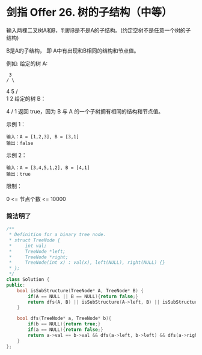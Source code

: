 # 剑指 Offer 26. 树的子结构（中等）

输入两棵二叉树A和B，判断B是不是A的子结构。(约定空树不是任意一个树的子结构)

B是A的子结构， 即 A中有出现和B相同的结构和节点值。

例如:
给定的树 A:

     3
    / \
   4   5
  / \
 1   2
给定的树 B：

   4 
  /
 1
返回 true，因为 B 与 A 的一个子树拥有相同的结构和节点值。

示例 1：

    输入：A = [1,2,3], B = [3,1]
    输出：false

示例 2：

    输入：A = [3,4,5,1,2], B = [4,1]
    输出：true

限制：

0 <= 节点个数 <= 10000

### 简洁明了
```C++
/**
 * Definition for a binary tree node.
 * struct TreeNode {
 *     int val;
 *     TreeNode *left;
 *     TreeNode *right;
 *     TreeNode(int x) : val(x), left(NULL), right(NULL) {}
 * };
 */
class Solution {
public:
    bool isSubStructure(TreeNode* A, TreeNode* B) {
        if(A == NULL || B == NULL){return false;}
        return dfs(A, B) || isSubStructure(A->left, B) || isSubStructure(A->right, B);
    }

    bool dfs(TreeNode* a, TreeNode* b){
        if(b == NULL){return true;}
        if(a == NULL){return false;}
        return a->val == b->val && dfs(a->left, b->left) && dfs(a->right, b->right);
    }
};
```

